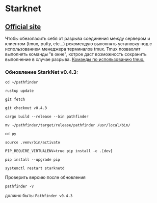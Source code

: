 # Starknet

## [Official site](https://starknet.io)

Чтобы обезопасить себя от разрыва соединения между сервером и клиентом (tmux, putty, etc...) рекомендую выполнять установку нод с использованием менеджера терминалов tmux. Tmux позваолит выполнять команды "в окне", котрое даст возможность сохранить выполнение в случае разрыва. [Команды по использованию tmux.](https://github.com/CrypComNods/manual_testnet_nodes/blob/main/tmux_commands.md)


### Обновление StarkNet v0.4.3:
```
cd ~/pathfinder
```
```
rustup update
```
```
git fetch
```
```
git checkout v0.4.3
```
```
cargo build --release --bin pathfinder
```
```
mv ~/pathfinder/target/release/pathfinder /usr/local/bin/
```
```
cd py
```
```
source .venv/bin/activate
```
```
PIP_REQUIRE_VIRTUALENV=true pip install -e .[dev]
```
```
pip install --upgrade pip
```
```
systemctl restart starknetd
```
Проверить версию после обновления 
```
pathfinder -V
```
должно быть: `Pathfinder v0.4.3`
